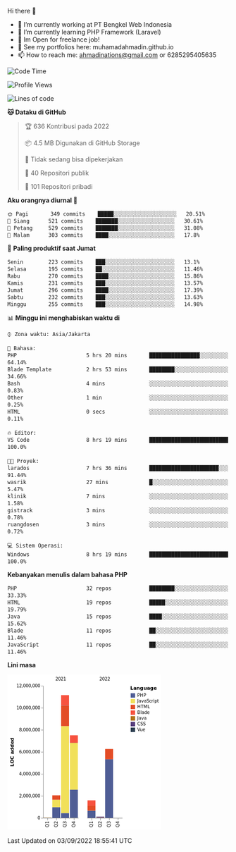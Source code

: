 Hi there 👋

- 🔭 I’m currently working at PT Bengkel Web Indonesia
- 🌱 I’m currently learning PHP Framework (Laravel)
- 📂 Im Open for freelance job!
- 🧷 See my portfolios here: muhamadahmadin.github.io
- 📫 How to reach me: ahmadinations@gmail.com or 6285295405635


<!--START_SECTION:waka-->
![Code Time](http://img.shields.io/badge/Code%20Time-1%2C139%20hrs%203%20mins-blue)

![Profile Views](http://img.shields.io/badge/Profil%20dilihat-0-blue)

![Lines of code](https://img.shields.io/badge/Sejak%20Hello%20World%20aku%20telah%20menulis-29%20Million%20baris%20kode-blue)

**🐱 Dataku di GitHub** 

> 🏆 636 Kontribusi pada 2022
 > 
> 📦 4.5 MB Digunakan di GitHub Storage 
 > 
> 🚫 Tidak sedang bisa dipekerjakan
 > 
> 📜 40 Repositori publik 
 > 
> 🔑 101 Repositori pribadi  
 > 
**Aku orangnya diurnal 🐤** 

```text
🌞 Pagi       349 commits    █████░░░░░░░░░░░░░░░░░░░░   20.51% 
🌆 Siang      521 commits    ███████░░░░░░░░░░░░░░░░░░   30.61% 
🌃 Petang     529 commits    ███████░░░░░░░░░░░░░░░░░░   31.08% 
🌙 Malam      303 commits    ████░░░░░░░░░░░░░░░░░░░░░   17.8%

```
📅 **Paling produktif saat Jumat** 

```text
Senin        223 commits    ███░░░░░░░░░░░░░░░░░░░░░░   13.1% 
Selasa       195 commits    ██░░░░░░░░░░░░░░░░░░░░░░░   11.46% 
Rabu         270 commits    ████░░░░░░░░░░░░░░░░░░░░░   15.86% 
Kamis        231 commits    ███░░░░░░░░░░░░░░░░░░░░░░   13.57% 
Jumat        296 commits    ████░░░░░░░░░░░░░░░░░░░░░   17.39% 
Sabtu        232 commits    ███░░░░░░░░░░░░░░░░░░░░░░   13.63% 
Minggu       255 commits    ███░░░░░░░░░░░░░░░░░░░░░░   14.98%

```


📊 **Minggu ini menghabiskan waktu di** 

```text
⌚︎ Zona waktu: Asia/Jakarta

💬 Bahasa: 
PHP                      5 hrs 20 mins       ████████████████░░░░░░░░░   64.14% 
Blade Template           2 hrs 53 mins       ████████░░░░░░░░░░░░░░░░░   34.66% 
Bash                     4 mins              ░░░░░░░░░░░░░░░░░░░░░░░░░   0.83% 
Other                    1 min               ░░░░░░░░░░░░░░░░░░░░░░░░░   0.25% 
HTML                     0 secs              ░░░░░░░░░░░░░░░░░░░░░░░░░   0.11%

🔥 Editor: 
VS Code                  8 hrs 19 mins       █████████████████████████   100.0%

🐱‍💻 Proyek: 
larados                  7 hrs 36 mins       ██████████████████████░░░   91.44% 
wasrik                   27 mins             █░░░░░░░░░░░░░░░░░░░░░░░░   5.47% 
klinik                   7 mins              ░░░░░░░░░░░░░░░░░░░░░░░░░   1.58% 
gistrack                 3 mins              ░░░░░░░░░░░░░░░░░░░░░░░░░   0.78% 
ruangdosen               3 mins              ░░░░░░░░░░░░░░░░░░░░░░░░░   0.72%

💻 Sistem Operasi: 
Windows                  8 hrs 19 mins       █████████████████████████   100.0%

```

**Kebanyakan menulis dalam bahasa PHP** 

```text
PHP                      32 repos            ████████░░░░░░░░░░░░░░░░░   33.33% 
HTML                     19 repos            █████░░░░░░░░░░░░░░░░░░░░   19.79% 
Java                     15 repos            ████░░░░░░░░░░░░░░░░░░░░░   15.62% 
Blade                    11 repos            ██░░░░░░░░░░░░░░░░░░░░░░░   11.46% 
JavaScript               11 repos            ██░░░░░░░░░░░░░░░░░░░░░░░   11.46%

```


**Lini masa**

![Chart not found](https://raw.githubusercontent.com/MuhamadAhmadin/MuhamadAhmadin/master/charts/bar_graph.png) 


 Last Updated on 03/09/2022 18:55:41 UTC
<!--END_SECTION:waka-->
